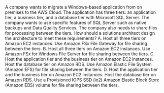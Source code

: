 A company wants to migrate a Windows-based application from on premises to the AWS Cloud. The application has three tiers: an application tier, a business tier, and a database tier with Microsoft SQL Server. The company wants to use specific features of SQL Server such as native backups and Data Quality Services. The company also needs to share files for processing between the tiers. How should a solutions architect design the architecture to meet these requirements? 
A. Host all three tiers on Amazon EC2 instances. Use Amazon FSx File Gateway for file sharing between the tiers. 
B. Host all three tiers on Amazon EC2 instances. Use Amazon FSx for Windows File Server for file sharing between the tiers. 
C. Host the application tier and the business tier on Amazon EC2 instances. Host the database tier on Amazon RDS. Use Amazon Elastic File System (Amazon EFS) for file sharing between the tiers. 
D. Host the application tier and the business tier on Amazon EC2 instances. Host the database tier on Amazon RDS. Use a Provisioned IOPS SSD (io2) Amazon Elastic Block Store (Amazon EBS) volume for file sharing between the tiers.
